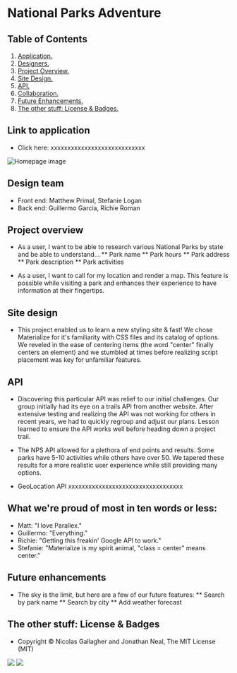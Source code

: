# National Parks Adventure

## Table of Contents
1. [ Application. ](#application)
2. [ Designers. ](#designers)
2. [ Project Overview. ](#overview)
3. [ Site Design. ](#design)
4. [ API. ](#api)
5. [ Collaboration. ](#collaboration)
6. [ Future Enhancements. ](#future)
7. [ The other stuff: License & Badges. ](#streetcred)


<a name="application"></a>
## Link to application

* Click here: xxxxxxxxxxxxxxxxxxxxxxxxxxxx

![Homepage image](xxxxxxxxxxxxxxxxxxxxxxxxxxxxxxxxxxxxxx)

<a name="designers"></a>
## Design team

* Front end: Matthew Primal, Stefanie Logan
* Back end: Guillermo Garcia, Richie Roman

<a name="overview"></a>
## Project overview

* As a user, I want to be able to research various National Parks by state and be able to understand...
** Park name
** Park hours
** Park address
** Park description
** Park activities

* As a user, I want to call for my location and render a map. This feature is possible while visiting a park and enhances their experience to have information at their fingertips.

<a name="design"></a>
## Site design

* This project enabled us to learn a new styling site & fast! We chose Materialize for it's familiarity with CSS files and its catalog of options. We reveled in the ease of centering items (the word "center" finally centers an element) and we stumbled at times before realizing script placement was key for unfamiliar features.

<a name="api"></a>
## API

* Discovering this particular API was relief to our initial challenges. Our group initially had its eye on a trails API from another website. After extensive testing and realizing the API was not working for others in recent years, we had to quickly regroup and adjust our plans. Lesson learned to ensure the API works well before heading down a project trail.

* The NPS API allowed for a plethora of end points and results. Some parks have 5-10 activities while others have over 50. We tapered these results for a more realistic user experience while still providing many options.

* GeoLocation API xxxxxxxxxxxxxxxxxxxxxxxxxxxxxxxxxx

<a name="collaboration"></a>
## What we're proud of most in ten words or less:

* Matt: "I love Parallex."
* Guillermo: "Everything."
* Richie: "Getting this freakin' Google API to work."
* Stefanie: "Materialize is my spirit animal, "class = center" means center."

<a name="future"></a>
## Future enhancements

* The sky is the limit, but here are a few of our future features:
** Search by park name
** Search by city
** Add weather forecast

<a name="streetcred"></a>
## The other stuff: License & Badges

* Copyright © Nicolas Gallagher and Jonathan Neal, The MIT License (MIT)

<img src="https://img.shields.io/badge/html5%20-%23E34F26.svg?&style=for-the-badge&logo=html5&logoColor=white"/>

<img src="https://img.shields.io/badge/css3%20-%231572B6.svg?&style=for-the-badge&logo=css3&logoColor=white"/>

